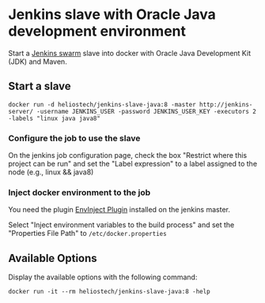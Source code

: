 Jenkins slave with Oracle Java development environment
===============================================

Start a [Jenkins swarm](https://wiki.jenkins-ci.org/display/JENKINS/Swarm+Plugin) slave into docker with Oracle Java Development Kit (JDK) and Maven.

## Start a slave

   `docker run -d heliostech/jenkins-slave-java:8 -master http://jenkins-server/ -username JENKINS_USER -password JENKINS_USER_KEY -executors 2 -labels "linux java java8"`

### Configure the job to use the slave
On the jenkins job configuration page, check the box "Restrict where this project can be run" and set the "Label expression" to a label assigned to the node (e.g., linux && java8)

### Inject docker environment to the job
You need the plugin [EnvInject Plugin](https://wiki.jenkins-ci.org/display/JENKINS/EnvInject+Plugin) installed on the jenkins master.

Select "Inject environment variables to the build process" and set the "Properties File Path" to `/etc/docker.properties`

## Available Options

   Display the available options with the following command:

   `docker run -it --rm heliostech/jenkins-slave-java:8 -help`


